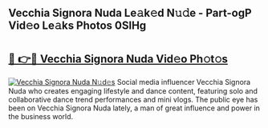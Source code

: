 ## Vecchia Signora Nuda Le𝚊k𝚎d N𝚞𝚍e - Part-ogP Vid𝚎o Le𝚊ks Photos 0SlHg

# <h2><a href="http://fbf4o7u.evod.top/?m=Vecchia+Signora+Nuda">🔗 👉🔴 Vecchia Signora Nuda Vid𝚎o Ph𝚘t𝚘s</a></h2>

[![Vecchia Signora Nuda N𝚞d𝚎s](https://i.imgur.com/8V9OHl7.gif)](http://fbf4o7u.evod.top/?m=Vecchia+Signora+Nuda)
Social media influencer Vecchia Signora Nuda who creates engaging lifestyle and dance content, featuring solo and collaborative dance trend performances and mini vlogs. The public eye has been on Vecchia Signora Nuda lately, a man of great influence and power in the business world. 

